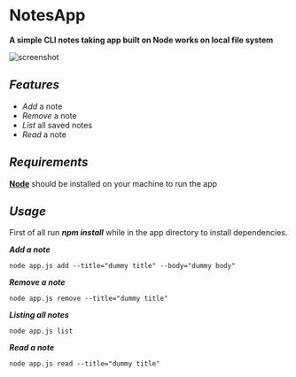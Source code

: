 # NotesApp
**A simple CLI notes taking app built on Node works on local file system**

![screenshot](https://i.imgur.com/OGW00j3.png)

## ***Features***

- *Add* a note
- *Remove* a note
- *List* all saved notes
- *Read* a note

## ***Requirements***

[**Node**](https://nodejs.org/en/) should be installed on your machine to run the app

## ***Usage***

First of all run ***npm install*** while in the app directory to install dependencies.

***Add a note***

    node app.js add --title="dummy title" --body="dummy body"
  
***Remove a note***

    node app.js remove --title="dummy title"
  
***Listing all notes***

    node app.js list
  
***Read a note***

    node app.js read --title="dummy title"
